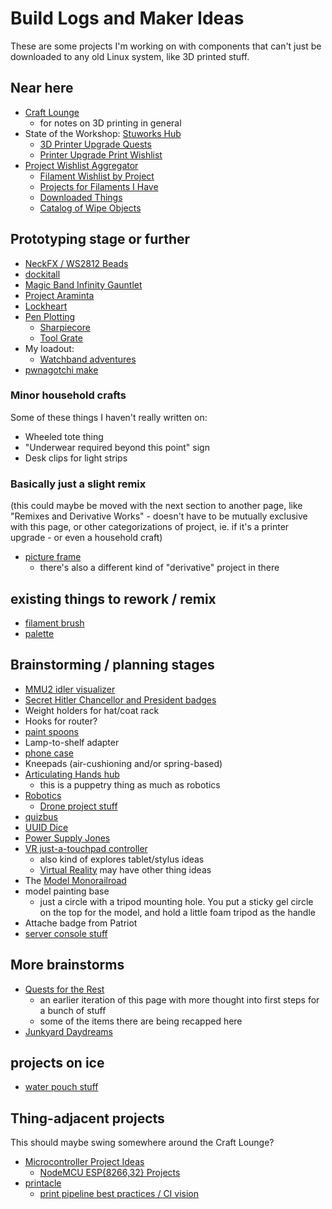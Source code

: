 # Build Logs and Maker Ideas

These are some projects I'm working on with components that can't just be downloaded to any old Linux system, like 3D printed stuff.

## Near here

- [Craft Lounge](a3e30d39-0949-4226-87ec-aa5d1b775b05.md)
  - for notes on 3D printing in general
- State of the Workshop: [Stuworks Hub](81a063e3-0f64-4167-a6f9-10dfe2b76d1a.md)
  - [3D Printer Upgrade Quests](0b49c0ed-b327-4005-879e-59762d3af2b5.md)
  - [Printer Upgrade Print Wishlist](b4b48cda-c651-4d10-a19e-7a6ebf9b34ec.md)
- [Project Wishlist Aggregator](b154bbe5-02ef-4e21-a828-84f8af54cb8e.md)
  - [Filament Wishlist by Project](7382f3b2-b2da-404a-a1f8-eb6efd84ec49.md)
  - [Projects for Filaments I Have](3285bdd0-8bbb-4e31-9ade-3a0674d7ab1e.md)
  - [Downloaded Things](d59c0c38-fc87-4ef2-82b5-715f58add1cc.md)
  - [Catalog of Wipe Objects](05fa2e42-0f55-49ac-af91-b2fa01258410.md)

## Prototyping stage or further

- [NeckFX / WS2812 Beads](6dc617ce-7fc0-4c57-937e-2656af78f664.md)
- [dockitall](c35f78b3-9cbb-4f26-ae38-fd4321589947.md)
- [Magic Band Infinity Gauntlet](1647ef1d-19ba-4367-96cf-ef5bfc3a857b.md)
- [Project Araminta](1117c481-fcca-4869-9f31-ca43a5123158.md)
- [Lockheart](0f6a9502-2415-4b6b-a8a2-9e13c0339e71.md)
- [Pen Plotting](3a698fe3-1c6e-47e9-8cb8-ca1fb9c4a06b.md)
  - [Sharpiecore](d8b3233a-57a6-41a0-a843-c0f8f7296de3.md)
  - [Tool Grate](41f6ab8f-3187-4900-a752-71acf1799344.md)
- My loadout:
  - [Watchband adventures](b194cbe8-90c1-4a0c-8996-8bbcb6fce221.md)
- [pwnagotchi make](0c6ae40e-3bd6-44b2-a93f-736f2a8b5f1a.md)

### Minor household crafts

Some of these things I haven't really written on:

- Wheeled tote thing
- "Underwear required beyond this point" sign
- Desk clips for light strips

### Basically just a slight remix

(this could maybe be moved with the next section to another page, like "Remixes and Derivative Works" - doesn't have to be mutually exclusive with this page, or other categorizations of project, ie. if it's a printer upgrade - or even a household craft)

- [picture frame](9bb83fc7-595b-4c02-a879-1e60427cb32d.md)
  - there's also a different kind of "derivative" project in there

## existing things to rework / remix

- [filament brush](d8f0798e-5554-418e-82dd-c5356a38ccc1.md)
- [palette](54deb2e0-6ad2-40aa-aeb7-738a728c8f88.md)

## Brainstorming / planning stages

- [MMU2 idler visualizer](eac745f8-8908-46ec-ad84-fe4782b510bc.md)
- [Secret Hitler Chancellor and President badges](011ceb93-f8cd-401b-ac17-f69d5b0a987a.md)
- Weight holders for hat/coat rack
- Hooks for router?
- [paint spoons](7c11f08e-9c93-413b-ac4a-9b122148d11e.md)
- Lamp-to-shelf adapter
- [phone case](1dfa9859-4254-40bc-809f-d338214d1e43.md)
- Kneepads (air-cushioning and/or spring-based)
- [Articulating Hands hub](ae243a39-d980-4268-93f7-1919af519b46.md)
  - this is a puppetry thing as much as robotics
- [Robotics](4e40eaae-f191-4c45-a1b7-bc1022f0e210.md)
  - [Drone project stuff](cd719be0-5b7c-4263-accf-cf6cddb2a16b.md)
- [quizbus](5414893b-fef4-473a-9a13-9a8252b3f3fe.md)
- [UUID Dice](5075bbef-356b-4022-910b-53fae7382803.md)
- [Power Supply Jones](d2959ea0-4736-41fe-9f9e-59e34d39e51e.md)
- [VR just-a-touchpad controller](fc1ed894-b4bb-4e2b-925e-503491970f63.md)
  - also kind of explores tablet/stylus ideas
  - [Virtual Reality](2b095b7b-508a-4c80-a4a8-803088300437.md) may have other thing ideas
- The [Model Monorailroad](6952abc2-db3c-492f-aded-331b7b7a50bb.md)
- model painting base
  - just a circle with a tripod mounting hole. You put a sticky gel circle on the top for the model, and hold a little foam tripod as the handle
- Attache badge from Patriot
- [server console stuff](4c4ef560-d283-4665-8fcb-25c2addd9253.md)

## More brainstorms

- [Quests for the Rest](7b7873d1-bf91-4a25-82e2-78d533ecc099.md)
  - an earlier iteration of this page with more thought into first steps for a bunch of stuff
  - some of the items there are being recapped here
- [Junkyard Daydreams](33bcb20b-5d20-42e5-8eba-15541882e48a.md)

## projects on ice

- [water pouch stuff](48a82492-9669-48e0-acc4-267b0708f27e.md)

## Thing-adjacent projects

This should maybe swing somewhere around the Craft Lounge?

- [Microcontroller Project Ideas](e0cbecab-8aa3-4116-adea-c633e3e17cd8.md)
  - [NodeMCU ESP{8266,32} Projects](be8ef21f-ea6e-4f96-8b87-9a54694fb29f.md)
- [printacle](d984a489-8c56-4665-a106-d6b4909319c8.md)
  - [print pipeline best practices / CI vision](b65a21d3-ed3d-41ac-aa22-122d551404ce.md)

